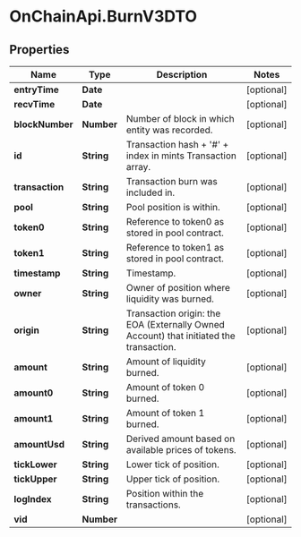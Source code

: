 # OnChainApi.BurnV3DTO

## Properties

Name | Type | Description | Notes
------------ | ------------- | ------------- | -------------
**entryTime** | **Date** |  | [optional] 
**recvTime** | **Date** |  | [optional] 
**blockNumber** | **Number** | Number of block in which entity was recorded. | [optional] 
**id** | **String** | Transaction hash + &#39;#&#39; + index in mints Transaction array. | [optional] 
**transaction** | **String** | Transaction burn was included in. | [optional] 
**pool** | **String** | Pool position is within. | [optional] 
**token0** | **String** | Reference to token0 as stored in pool contract. | [optional] 
**token1** | **String** | Reference to token1 as stored in pool contract. | [optional] 
**timestamp** | **String** | Timestamp. | [optional] 
**owner** | **String** | Owner of position where liquidity was burned. | [optional] 
**origin** | **String** | Transaction origin: the EOA (Externally Owned Account) that initiated the transaction. | [optional] 
**amount** | **String** | Amount of liquidity burned. | [optional] 
**amount0** | **String** | Amount of token 0 burned. | [optional] 
**amount1** | **String** | Amount of token 1 burned. | [optional] 
**amountUsd** | **String** | Derived amount based on available prices of tokens. | [optional] 
**tickLower** | **String** | Lower tick of position. | [optional] 
**tickUpper** | **String** | Upper tick of position. | [optional] 
**logIndex** | **String** | Position within the transactions. | [optional] 
**vid** | **Number** |  | [optional] 


